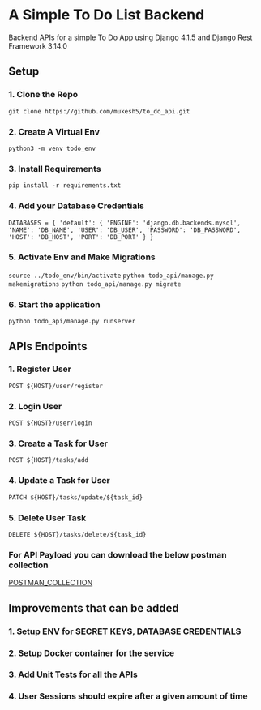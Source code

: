 # A Simple To Do List Backend
Backend APIs for a simple To Do App using Django 4.1.5 and Django Rest Framework 3.14.0

## Setup

### 1. Clone the Repo 

``git clone https://github.com/mukesh5/to_do_api.git``

### 2. Create A Virtual Env

``python3 -m venv todo_env``

### 3. Install Requirements

``pip install -r requirements.txt``

### 4. Add your Database Credentials

``DATABASES = {
    'default': {
        'ENGINE': 'django.db.backends.mysql',
        'NAME': 'DB_NAME',
        'USER': 'DB_USER',
        'PASSWORD': 'DB_PASSWORD',
        'HOST': 'DB_HOST',
        'PORT': 'DB_PORT'
    }
}
``

### 5. Activate Env and Make Migrations

``source ../todo_env/bin/activate``
``python todo_api/manage.py makemigrations``
``python todo_api/manage.py migrate``

### 6. Start the application

``python todo_api/manage.py runserver``


## APIs Endpoints

### 1. Register User
``POST ${HOST}/user/register``

### 2. Login User

``POST ${HOST}/user/login``

### 3. Create a Task for User

``POST ${HOST}/tasks/add``

### 4. Update a Task for User

``PATCH ${HOST}/tasks/update/${task_id}``

### 5. Delete User Task

``DELETE ${HOST}/tasks/delete/${task_id}``

### For API Payload you can download the below postman collection

[POSTMAN_COLLECTION](https://drive.google.com/file/d/1kc1cd8kOM-6iuwElJi9-0pju6xitwTS1/view?usp=sharing)

## Improvements that can be added

### 1. Setup ENV for SECRET KEYS, DATABASE CREDENTIALS
### 2. Setup Docker container for the service
### 3. Add Unit Tests for all the APIs
### 4. User Sessions should expire after a given amount of time